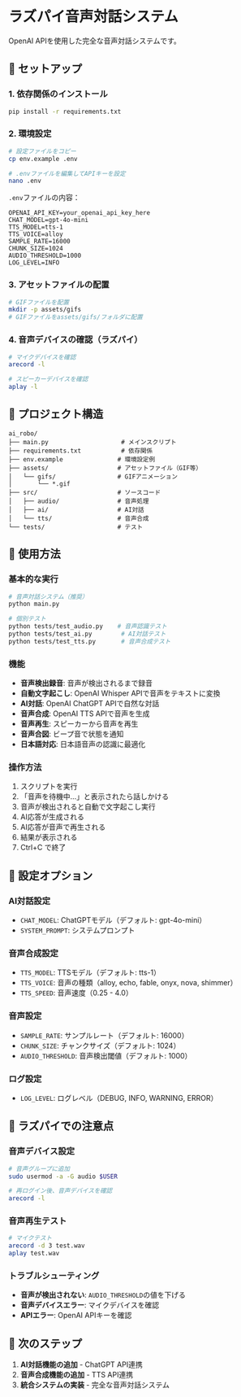 # ラズパイ音声対話システム

OpenAI APIを使用した完全な音声対話システムです。

## 🚀 セットアップ

### 1. 依存関係のインストール
```bash
pip install -r requirements.txt
```

### 2. 環境設定
```bash
# 設定ファイルをコピー
cp env.example .env

# .envファイルを編集してAPIキーを設定
nano .env
```

`.env`ファイルの内容：
```
OPENAI_API_KEY=your_openai_api_key_here
CHAT_MODEL=gpt-4o-mini
TTS_MODEL=tts-1
TTS_VOICE=alloy
SAMPLE_RATE=16000
CHUNK_SIZE=1024
AUDIO_THRESHOLD=1000
LOG_LEVEL=INFO
```

### 3. アセットファイルの配置
```bash
# GIFファイルを配置
mkdir -p assets/gifs
# GIFファイルをassets/gifs/フォルダに配置
```

### 4. 音声デバイスの確認（ラズパイ）
```bash
# マイクデバイスを確認
arecord -l

# スピーカーデバイスを確認
aplay -l
```

## 📁 プロジェクト構造

```
ai_robo/
├── main.py                    # メインスクリプト
├── requirements.txt           # 依存関係
├── env.example               # 環境設定例
├── assets/                   # アセットファイル（GIF等）
│   └── gifs/                 # GIFアニメーション
│       └── *.gif
├── src/                      # ソースコード
│   ├── audio/                # 音声処理
│   ├── ai/                   # AI対話
│   └── tts/                  # 音声合成
└── tests/                    # テスト
```

## 🎤 使用方法

### 基本的な実行
```bash
# 音声対話システム（推奨）
python main.py

# 個別テスト
python tests/test_audio.py    # 音声認識テスト
python tests/test_ai.py        # AI対話テスト
python tests/test_tts.py       # 音声合成テスト
```

### 機能
- **音声検出録音**: 音声が検出されるまで録音
- **自動文字起こし**: OpenAI Whisper APIで音声をテキストに変換
- **AI対話**: OpenAI ChatGPT APIで自然な対話
- **音声合成**: OpenAI TTS APIで音声を生成
- **音声再生**: スピーカーから音声を再生
- **音声合図**: ビープ音で状態を通知
- **日本語対応**: 日本語音声の認識に最適化

### 操作方法
1. スクリプトを実行
2. 「音声を待機中...」と表示されたら話しかける
3. 音声が検出されると自動で文字起こし実行
4. AI応答が生成される
5. AI応答が音声で再生される
6. 結果が表示される
7. Ctrl+C で終了

## 🔧 設定オプション

### AI対話設定
- `CHAT_MODEL`: ChatGPTモデル（デフォルト: gpt-4o-mini）
- `SYSTEM_PROMPT`: システムプロンプト

### 音声合成設定
- `TTS_MODEL`: TTSモデル（デフォルト: tts-1）
- `TTS_VOICE`: 音声の種類（alloy, echo, fable, onyx, nova, shimmer）
- `TTS_SPEED`: 音声速度（0.25 - 4.0）

### 音声設定
- `SAMPLE_RATE`: サンプルレート（デフォルト: 16000）
- `CHUNK_SIZE`: チャンクサイズ（デフォルト: 1024）
- `AUDIO_THRESHOLD`: 音声検出閾値（デフォルト: 1000）

### ログ設定
- `LOG_LEVEL`: ログレベル（DEBUG, INFO, WARNING, ERROR）

## 🍓 ラズパイでの注意点

### 音声デバイス設定
```bash
# 音声グループに追加
sudo usermod -a -G audio $USER

# 再ログイン後、音声デバイスを確認
arecord -l
```

### 音声再生テスト
```bash
# マイクテスト
arecord -d 3 test.wav
aplay test.wav
```

### トラブルシューティング
- **音声が検出されない**: `AUDIO_THRESHOLD`の値を下げる
- **音声デバイスエラー**: マイクデバイスを確認
- **APIエラー**: OpenAI APIキーを確認

## 📝 次のステップ

1. **AI対話機能の追加** - ChatGPT API連携
2. **音声合成機能の追加** - TTS API連携
3. **統合システムの実装** - 完全な音声対話システム
